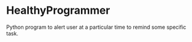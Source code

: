 # HealthyProgrammer
Python program to alert user at a particular time to remind some specific task.
